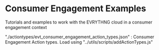 # Consumer Engagement Examples

Tutorials and examples to work with the EVRYTHNG cloud in a consumer engagement
context

"./actiontypes/evt_consumer_engagement_action_types.json" : Consumer Engagement Action types. Load using "../utils/scripts/addActionTypes.js"
